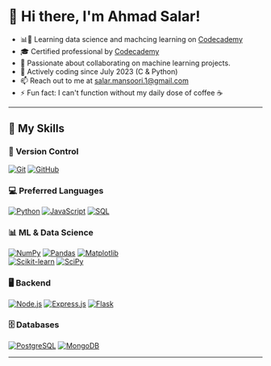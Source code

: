 # 👋 Hi there, I'm Ahmad Salar!

- 📊🤖 Learning data science and machcing learning on [Codecademy](https://www.codecademy.com/) 
- 🎓 Certified professional by [Codecademy](https://www.codecademy.com/profiles/2003salar/certificates/810f53d14de24b938cc13c7c2af1e686)
- 👯 Passionate about collaborating on machine learning projects.
- 💬 Actively coding since July 2023 (C & Python)
- 📫 Reach out to me at [salar.mansoori.1@gmail.com](mailto:salar.mansoori.1@gmail.com)
- ⚡ Fun fact: I can't function without my daily dose of coffee ☕
  
---
## 🚀 My Skills

### 🔧 Version Control  
[![Git](https://img.shields.io/badge/-Git-F05032?style=for-the-badge&logo=git&logoColor=white)](https://git-scm.com/)  [![GitHub](https://img.shields.io/badge/-GitHub-181717?style=for-the-badge&logo=github&logoColor=white)](https://github.com/)

### 💻 Preferred Languages  
[![Python](https://img.shields.io/badge/-Python-3776AB?style=for-the-badge&logo=python&logoColor=white)](https://www.python.org/)  [![JavaScript](https://img.shields.io/badge/-JavaScript-F7DF1E?style=for-the-badge&logo=javascript&logoColor=black)](https://developer.mozilla.org/en-US/docs/Web/JavaScript)  [![SQL](https://img.shields.io/badge/-SQL-4479A1?style=for-the-badge&logo=sql&logoColor=white)](https://www.sql.org/)

### 📊 ML & Data Science  
[![NumPy](https://img.shields.io/badge/-NumPy-013243?style=for-the-badge&logo=numpy&logoColor=white)](https://numpy.org/)  [![Pandas](https://img.shields.io/badge/-Pandas-150458?style=for-the-badge&logo=pandas&logoColor=white)](https://pandas.pydata.org/) [![Matplotlib](https://img.shields.io/badge/-Matplotlib-000000?style=for-the-badge&logo=matplotlib&logoColor=white)](https://matplotlib.org/)  
[![Scikit-learn](https://img.shields.io/badge/-Scikit--learn-F7931E?style=for-the-badge&logo=scikit-learn&logoColor=white)](https://scikit-learn.org/) [![SciPy](https://img.shields.io/badge/-SciPy-8CAAE4?style=for-the-badge&logo=scipy&logoColor=white)](https://www.scipy.org/)


### 🖥️ Backend  
[![Node.js](https://img.shields.io/badge/-Node.js-339933?style=for-the-badge&logo=node.js&logoColor=white)](https://nodejs.org/)  [![Express.js](https://img.shields.io/badge/-Express.js-000000?style=for-the-badge&logo=express&logoColor=white)](https://expressjs.com/)  [![Flask](https://img.shields.io/badge/-Flask-000000?style=for-the-badge&logo=flask&logoColor=white)](https://palletsprojects.com/p/flask/)

### 🗄️ Databases  
[![PostgreSQL](https://img.shields.io/badge/-PostgreSQL-336791?style=for-the-badge&logo=postgresql&logoColor=white)](https://www.postgresql.org/)  [![MongoDB](https://img.shields.io/badge/-MongoDB-47A248?style=for-the-badge&logo=mongodb&logoColor=white)](https://www.mongodb.com/)

---
